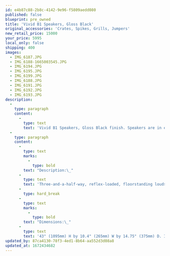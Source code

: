 ```yaml
---
id: e4b87c88-2b8c-4142-9e96-f5809aedd080
published: false
blueprint: pre_owned
title: 'Vivid B1 Speakers, Gloss Black'
original_accessories: 'Crates, Spikes, Grills, Jumpers'
new_retail_price: 15000
your_price: 5995
local_only: false
shipping: 400
images:
  - IMG_6187.JPG
  - IMG_6188-1665003545.JPG
  - IMG_6194.JPG
  - IMG_6195.JPG
  - IMG_6199.JPG
  - IMG_6188.JPG
  - IMG_6191.JPG
  - IMG_6192.JPG
  - IMG_6193.JPG
description:
  -
    type: paragraph
    content:
      -
        type: text
        text: 'Vivid B1 Speakers, Gloss Black finish. Speakers are in excellent overall condition (couple of scuffs on one base and one very small nick on one speaker) and come with original crates, grills, spikes and jumpers. Speakers sold as new for $15,000.00 originally and went up to $18,000.00 prior to being discontinued in favor of the B1D, which sold for $28,000.00. Superb imaging speakers that have incredible detail and micro-dynamics.'
  -
    type: paragraph
    content:
      -
        type: text
        marks:
          -
            type: bold
        text: "Description:\_"
      -
        type: text
        text: 'Three-and-a-half-way, reflex-loaded, floorstanding loudspeaker. Drive-units (all aluminum): D26 1" (26mm) dome tweeter, D50 2" (50mm) dome midrange driver, two C125 6.25" (158mm) cone woofers. Crossover frequencies: 100Hz, 900Hz, 4kHz. Frequency response: 39Hz–41kHz, ±2dB, 35Hz–44kHz, ±6dB. Sensitivity: 89dB/2.83V/m. Nominal impedance: 4 ohms. Distortion: second- and third-order harmonics <0.5% over the operating range. Maximum input power: 300W.'
      -
        type: hard_break
      -
        type: text
        marks:
          -
            type: bold
        text: "Dimensions:\_"
      -
        type: text
        text: '43" (1095mm) H by 10.4" (265mm) W by 14.75" (375mm) D. Internal volume: 44 liters. Weight: 84 lbs (38.2kg).'
updated_by: 87ca4130-78f3-4ed1-8b64-aa552d3d08a8
updated_at: 1672434682
---
```

